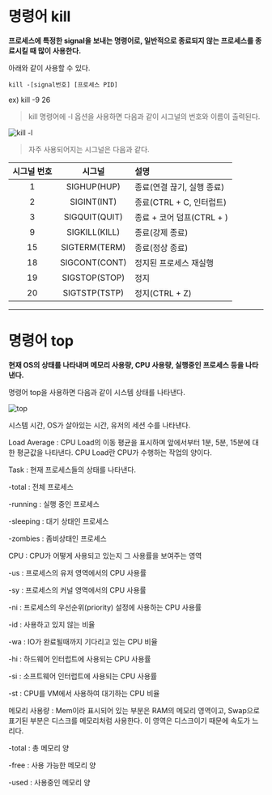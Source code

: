 # 명령어 kill

**프로세스에 특정한 signal을 보내는 명령어로, 일반적으로 종료되지 않는 프로세스를 종료시킬 때 많이 사용한다.**

아래와 같이 사용할 수 있다.

` kill -[signal번호] [프로세스 PID] `

ex) kill -9 26

>kill 명령어에 -l 옵션을 사용하면 다음과 같이 시그널의 번호와 이름이 출력된다.

![kill -l](https://user-images.githubusercontent.com/104710548/172044510-dde23c34-cd85-42d7-b2a1-40393ce14fd9.png)

>자주 사용되어지는 시그널은 다음과 같다.

|시그널 번호|시그널|설명|
|:---:|:----:|:--------------------|
|1|SIGHUP(HUP)|종료(연결 끊기, 실행 종료)|
|2|SIGINT(INT)|종료(CTRL + C, 인터럽트)|
|3|SIGQUIT(QUIT)|종료 + 코어 덤프(CTRL + \)|
|9|SIGKILL(KILL)|종료(강제 종료)|
|15|SIGTERM(TERM)|종료(정상 종료)|
|18|SIGCONT(CONT)|정지된 프로세스 재실행|
|19|SIGSTOP(STOP)|정지|
|20|SIGTSTP(TSTP)|정지(CTRL + Z)|


***
# 명령어 top
**현재 OS의 상태를 나타내며 메모리 사용량, CPU 사용량, 실행중인 프로세스 등을 나타낸다.**

명령어 top을 사용하면 다음과 같이 시스템 상태를 나타낸다.

![top](https://user-images.githubusercontent.com/104710548/172045891-464df0c4-a865-40a5-9298-77efa8bfe9b7.png)

시스템 시간, OS가 살아있는 시간, 유저의 세션 수를 나타낸다.

Load Average : CPU Load의 이동 평균을 표시하며 앞에서부터 1분, 5분, 15분에 대한 평균값을 나타낸다. CPU Load란 CPU가 수행하는 작업의 양이다.

Task : 현재 프로세스들의 상태를 나타낸다.

-total : 전체 프로세스

-running : 실행 중인 프로세스

-sleeping : 대기 상태인 프로세스

-zombies : 좀비상태인 프로세스

CPU : CPU가 어떻게 사용되고 있는지 그 사용률을 보여주는 영역 

-us : 프로세스의 유저 영역에서의 CPU 사용률

-sy : 프로세스의 커널 영역에서의 CPU 사용률

-ni : 프로세스의 우선순위(priority) 설정에 사용하는 CPU 사용률

-id : 사용하고 있지 않는 비율

-wa : IO가 완료될때까지 기다리고 있는 CPU 비율

-hi : 하드웨어 인터럽트에 사용되는 CPU 사용률

-si : 소프트웨어 인터럽트에 사용되는 CPU 사용률

-st : CPU를 VM에서 사용하여 대기하는 CPU 비율

메모리 사용량 : Mem이라 표시되어 있는 부분은 RAM의 메모리 영역이고, Swap으로 표기된 부분은 디스크를 메모리처럼 사용한다. 이 영역은 디스크이기 때문에 속도가 느리다.

-total : 총 메모리 양

-free : 사용 가능한 메모리 양

-used : 사용중인 메모리 양
